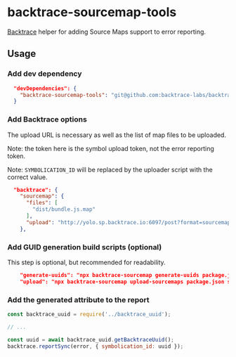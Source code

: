 # backtrace-sourcemap-tools

[Backtrace][1] helper for adding Source Maps support to error reporting.

## Usage

### Add dev dependency

```json
  "devDependencies": {
    "backtrace-sourcemap-tools": "git@github.com:backtrace-labs/backtrace-sourcemap-tools.git"
  }
```

### Add Backtrace options
The upload URL is necessary as well as the list of map files to be uploaded.

Note: the token here is the symbol upload token, not the error reporting token.

Note: `SYMBOLICATION_ID` will be replaced by the uploader script with the
correct value.

```json
  "backtrace": {
    "sourcemap": {
      "files": [
        "dist/bundle.js.map"
      ],
      "upload": "http://yolo.sp.backtrace.io:6097/post?format=sourcemap&token=7ca86617fc63e0ae1a708a55eab89f31f68d2c053d69a90657b3c1f121202895&project=cts&universe=cts&symbolication_id=SYMBOLICATION_ID"
    },
```

### Add GUID generation build scripts (optional)
This step is optional, but recommended for readability.

```json
    "generate-uuids": "npx backtrace-sourcemap generate-uuids package.json src/backtrace_uuid.js",
    "upload": "npx backtrace-sourcemap upload-sourcemaps package.json src/backtrace_uuid.js",
```

### Add the generated attribute to the report

```js
const backtrace_uuid = require('../backtrace_uuid');

// ...

const uuid = await backtrace_uuid.getBacktraceUuid();
backtrace.reportSync(error, { symbolication_id: uuid });
```


[1]: https://backtrace.io
